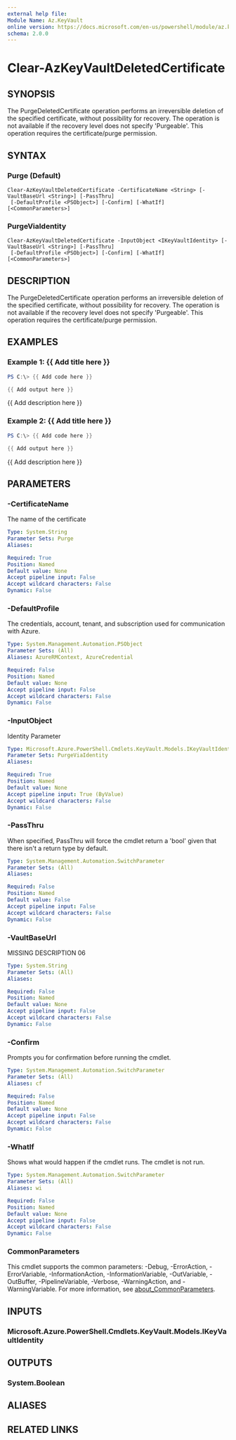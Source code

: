 ```yaml
---
external help file:
Module Name: Az.KeyVault
online version: https://docs.microsoft.com/en-us/powershell/module/az.keyvault/clear-azkeyvaultdeletedcertificate
schema: 2.0.0
---
```


# Clear-AzKeyVaultDeletedCertificate

## SYNOPSIS
The PurgeDeletedCertificate operation performs an irreversible deletion of the specified certificate, without possibility for recovery.
The operation is not available if the recovery level does not specify 'Purgeable'.
This operation requires the certificate/purge permission.

## SYNTAX

### Purge (Default)
```
Clear-AzKeyVaultDeletedCertificate -CertificateName <String> [-VaultBaseUrl <String>] [-PassThru]
 [-DefaultProfile <PSObject>] [-Confirm] [-WhatIf] [<CommonParameters>]
```

### PurgeViaIdentity
```
Clear-AzKeyVaultDeletedCertificate -InputObject <IKeyVaultIdentity> [-VaultBaseUrl <String>] [-PassThru]
 [-DefaultProfile <PSObject>] [-Confirm] [-WhatIf] [<CommonParameters>]
```

## DESCRIPTION
The PurgeDeletedCertificate operation performs an irreversible deletion of the specified certificate, without possibility for recovery.
The operation is not available if the recovery level does not specify 'Purgeable'.
This operation requires the certificate/purge permission.

## EXAMPLES

### Example 1: {{ Add title here }}
```powershell
PS C:\> {{ Add code here }}

{{ Add output here }}
```

{{ Add description here }}

### Example 2: {{ Add title here }}
```powershell
PS C:\> {{ Add code here }}

{{ Add output here }}
```

{{ Add description here }}

## PARAMETERS

### -CertificateName
The name of the certificate

```yaml
Type: System.String
Parameter Sets: Purge
Aliases:

Required: True
Position: Named
Default value: None
Accept pipeline input: False
Accept wildcard characters: False
Dynamic: False
```

### -DefaultProfile
The credentials, account, tenant, and subscription used for communication with Azure.

```yaml
Type: System.Management.Automation.PSObject
Parameter Sets: (All)
Aliases: AzureRMContext, AzureCredential

Required: False
Position: Named
Default value: None
Accept pipeline input: False
Accept wildcard characters: False
Dynamic: False
```

### -InputObject
Identity Parameter

```yaml
Type: Microsoft.Azure.PowerShell.Cmdlets.KeyVault.Models.IKeyVaultIdentity
Parameter Sets: PurgeViaIdentity
Aliases:

Required: True
Position: Named
Default value: None
Accept pipeline input: True (ByValue)
Accept wildcard characters: False
Dynamic: False
```

### -PassThru
When specified, PassThru will force the cmdlet return a 'bool' given that there isn't a return type by default.

```yaml
Type: System.Management.Automation.SwitchParameter
Parameter Sets: (All)
Aliases:

Required: False
Position: Named
Default value: False
Accept pipeline input: False
Accept wildcard characters: False
Dynamic: False
```

### -VaultBaseUrl
MISSING DESCRIPTION 06

```yaml
Type: System.String
Parameter Sets: (All)
Aliases:

Required: False
Position: Named
Default value: None
Accept pipeline input: False
Accept wildcard characters: False
Dynamic: False
```

### -Confirm
Prompts you for confirmation before running the cmdlet.

```yaml
Type: System.Management.Automation.SwitchParameter
Parameter Sets: (All)
Aliases: cf

Required: False
Position: Named
Default value: None
Accept pipeline input: False
Accept wildcard characters: False
Dynamic: False
```

### -WhatIf
Shows what would happen if the cmdlet runs.
The cmdlet is not run.

```yaml
Type: System.Management.Automation.SwitchParameter
Parameter Sets: (All)
Aliases: wi

Required: False
Position: Named
Default value: None
Accept pipeline input: False
Accept wildcard characters: False
Dynamic: False
```

### CommonParameters
This cmdlet supports the common parameters: -Debug, -ErrorAction, -ErrorVariable, -InformationAction, -InformationVariable, -OutVariable, -OutBuffer, -PipelineVariable, -Verbose, -WarningAction, and -WarningVariable. For more information, see [about_CommonParameters](http://go.microsoft.com/fwlink/?LinkID=113216).

## INPUTS

### Microsoft.Azure.PowerShell.Cmdlets.KeyVault.Models.IKeyVaultIdentity

## OUTPUTS

### System.Boolean

## ALIASES

## RELATED LINKS

